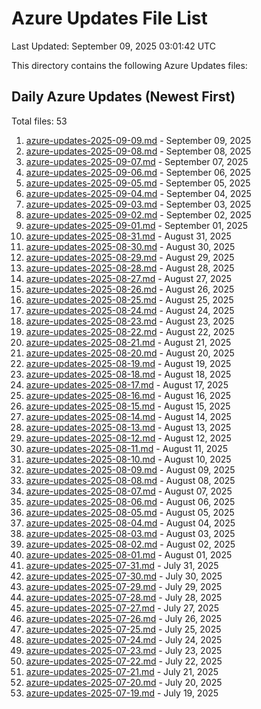 # Azure Updates File List

Last Updated: September 09, 2025 03:01:42 UTC

This directory contains the following Azure Updates files:

## Daily Azure Updates (Newest First)

Total files: 53

1. [azure-updates-2025-09-09.md](./azure-updates-2025-09-09.md) - September 09, 2025
2. [azure-updates-2025-09-08.md](./azure-updates-2025-09-08.md) - September 08, 2025
3. [azure-updates-2025-09-07.md](./azure-updates-2025-09-07.md) - September 07, 2025
4. [azure-updates-2025-09-06.md](./azure-updates-2025-09-06.md) - September 06, 2025
5. [azure-updates-2025-09-05.md](./azure-updates-2025-09-05.md) - September 05, 2025
6. [azure-updates-2025-09-04.md](./azure-updates-2025-09-04.md) - September 04, 2025
7. [azure-updates-2025-09-03.md](./azure-updates-2025-09-03.md) - September 03, 2025
8. [azure-updates-2025-09-02.md](./azure-updates-2025-09-02.md) - September 02, 2025
9. [azure-updates-2025-09-01.md](./azure-updates-2025-09-01.md) - September 01, 2025
10. [azure-updates-2025-08-31.md](./azure-updates-2025-08-31.md) - August 31, 2025
11. [azure-updates-2025-08-30.md](./azure-updates-2025-08-30.md) - August 30, 2025
12. [azure-updates-2025-08-29.md](./azure-updates-2025-08-29.md) - August 29, 2025
13. [azure-updates-2025-08-28.md](./azure-updates-2025-08-28.md) - August 28, 2025
14. [azure-updates-2025-08-27.md](./azure-updates-2025-08-27.md) - August 27, 2025
15. [azure-updates-2025-08-26.md](./azure-updates-2025-08-26.md) - August 26, 2025
16. [azure-updates-2025-08-25.md](./azure-updates-2025-08-25.md) - August 25, 2025
17. [azure-updates-2025-08-24.md](./azure-updates-2025-08-24.md) - August 24, 2025
18. [azure-updates-2025-08-23.md](./azure-updates-2025-08-23.md) - August 23, 2025
19. [azure-updates-2025-08-22.md](./azure-updates-2025-08-22.md) - August 22, 2025
20. [azure-updates-2025-08-21.md](./azure-updates-2025-08-21.md) - August 21, 2025
21. [azure-updates-2025-08-20.md](./azure-updates-2025-08-20.md) - August 20, 2025
22. [azure-updates-2025-08-19.md](./azure-updates-2025-08-19.md) - August 19, 2025
23. [azure-updates-2025-08-18.md](./azure-updates-2025-08-18.md) - August 18, 2025
24. [azure-updates-2025-08-17.md](./azure-updates-2025-08-17.md) - August 17, 2025
25. [azure-updates-2025-08-16.md](./azure-updates-2025-08-16.md) - August 16, 2025
26. [azure-updates-2025-08-15.md](./azure-updates-2025-08-15.md) - August 15, 2025
27. [azure-updates-2025-08-14.md](./azure-updates-2025-08-14.md) - August 14, 2025
28. [azure-updates-2025-08-13.md](./azure-updates-2025-08-13.md) - August 13, 2025
29. [azure-updates-2025-08-12.md](./azure-updates-2025-08-12.md) - August 12, 2025
30. [azure-updates-2025-08-11.md](./azure-updates-2025-08-11.md) - August 11, 2025
31. [azure-updates-2025-08-10.md](./azure-updates-2025-08-10.md) - August 10, 2025
32. [azure-updates-2025-08-09.md](./azure-updates-2025-08-09.md) - August 09, 2025
33. [azure-updates-2025-08-08.md](./azure-updates-2025-08-08.md) - August 08, 2025
34. [azure-updates-2025-08-07.md](./azure-updates-2025-08-07.md) - August 07, 2025
35. [azure-updates-2025-08-06.md](./azure-updates-2025-08-06.md) - August 06, 2025
36. [azure-updates-2025-08-05.md](./azure-updates-2025-08-05.md) - August 05, 2025
37. [azure-updates-2025-08-04.md](./azure-updates-2025-08-04.md) - August 04, 2025
38. [azure-updates-2025-08-03.md](./azure-updates-2025-08-03.md) - August 03, 2025
39. [azure-updates-2025-08-02.md](./azure-updates-2025-08-02.md) - August 02, 2025
40. [azure-updates-2025-08-01.md](./azure-updates-2025-08-01.md) - August 01, 2025
41. [azure-updates-2025-07-31.md](./azure-updates-2025-07-31.md) - July 31, 2025
42. [azure-updates-2025-07-30.md](./azure-updates-2025-07-30.md) - July 30, 2025
43. [azure-updates-2025-07-29.md](./azure-updates-2025-07-29.md) - July 29, 2025
44. [azure-updates-2025-07-28.md](./azure-updates-2025-07-28.md) - July 28, 2025
45. [azure-updates-2025-07-27.md](./azure-updates-2025-07-27.md) - July 27, 2025
46. [azure-updates-2025-07-26.md](./azure-updates-2025-07-26.md) - July 26, 2025
47. [azure-updates-2025-07-25.md](./azure-updates-2025-07-25.md) - July 25, 2025
48. [azure-updates-2025-07-24.md](./azure-updates-2025-07-24.md) - July 24, 2025
49. [azure-updates-2025-07-23.md](./azure-updates-2025-07-23.md) - July 23, 2025
50. [azure-updates-2025-07-22.md](./azure-updates-2025-07-22.md) - July 22, 2025
51. [azure-updates-2025-07-21.md](./azure-updates-2025-07-21.md) - July 21, 2025
52. [azure-updates-2025-07-20.md](./azure-updates-2025-07-20.md) - July 20, 2025
53. [azure-updates-2025-07-19.md](./azure-updates-2025-07-19.md) - July 19, 2025
